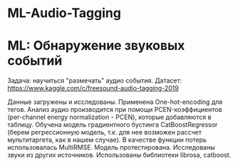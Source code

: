 # ML-Audio-Tagging
# ML: Обнаружение звуковых событий
Задача: научиться "размечать" аудио события. 
Датасет: https://www.kaggle.com/c/freesound-audio-tagging-2019 

Данные загружены и исследованы.
Применена One-hot-encoding для тегов.
Анализ аудио производится при помощи PCEN-коэффициентов (per-channel energy normalization - PCEN), которые добавляются в таблицу.
Обучена модель градиентного бустинга CatBoostRegressor (берем регрессионную модель, т.к. для нее возможен рассчет мультитаргета, как в нашем случае). 
В качестве функции потерь использовалась MultiRMSE.
Модель протестирована. Исследованы звуки из других источников.
Использованы библиотеки librosa, catboost.